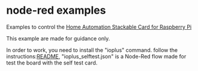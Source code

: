 # node-red examples

Examples to control the [Home Automation Stackable Card for Raspberry Pi](https://sequentmicrosystems.com/product/raspberry-pi-stackable-card-for-home-automation/)

This example are made for guidance only.

In order to work, you need to install the "ioplus" command. follow the instructions:[README](https://github.com/SequentMicrosystems/ioplus-rpi/blob/master/README.md), 
"ioplus_selftest.json"  is a Node-Red flow made for test the board with the self test card.
